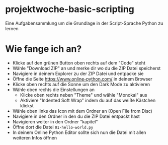 # projektwoche-basic-scripting
Eine Aufgabensammlung um die Grundlage in der Script-Sprache Python zu lernen

# Wie fange ich an?

- Klicke auf den grünen Button oben rechts auf dem "Code" steht 
- Wähle "Download ZIP" an und merke dir wo du die ZIP Datei speicherst
- Navigiere in deinem Explorer zu der ZIP Datei und entpacke sie
- Öffne die Seite https://www.online-python.com/ in deinem Browser
- Klicke oben rechts auf die Sonne um den Dark Mode zu aktivieren
- Wähle oben rechts die Einstellungen an
    - Klicke oben rechts neben "Theme" und wähle "Monokai" aus 
    - Aktiviere "Indented Soft Wrap" indem du auf das weiße Kästchen klickst
- Wähle oben links das Icon mit dem Ordner an (Open File from Disc)
- Navigiere in den Ordner in den du die ZIP Datei entpackt hast
- Navigieren weiter in den Ordner "kapitel"
- Öffne dort die Datei `01-hello-world.py`
- In deinem Online Python Editor sollte sich nun die Datei mit allen weiteren Infos öffnen
